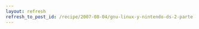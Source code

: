 ```yaml
---
layout: refresh
refresh_to_post_id: /recipe/2007-08-04/gnu-linux-y-nintendo-ds-2-parte.html
---
```

